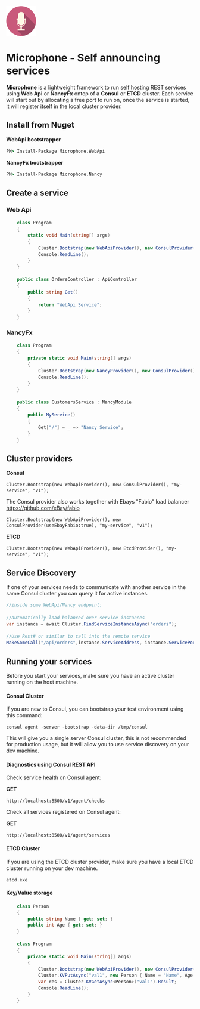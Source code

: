 <img src="/Resources/microphone.png" height="80">

# Microphone - Self announcing services

**Microphone** is a lightweight framework to run self hosting REST services using **Web Api** or **NancyFx** ontop of a **Consul** or **ETCD** cluster.
Each service will start out by allocating a free port to run on, once the service is started, it will register itself in the local cluster provider.

## Install from Nuget

**WebApi bootstrapper**

```bat
PM> Install-Package Microphone.WebApi
```

**NancyFx bootstrapper**

```bat
PM> Install-Package Microphone.Nancy
```

## Create a service

### Web Api
```csharp
    class Program
    {
        static void Main(string[] args)
        {
            Cluster.Bootstrap(new WebApiProvider(), new ConsulProvider(), "orders", "v1");
            Console.ReadLine();
        }
    }

    public class OrdersController : ApiController
    {
        public string Get()
        {
            return "WebApi Service";
        }
    }
```

### NancyFx

```csharp
    class Program
    {
        private static void Main(string[] args)
        {
            Cluster.Bootstrap(new NancyProvider(), new ConsulProvider(), "customers", "v1");
            Console.ReadLine();
        }
    }

    public class CustomersService : NancyModule
    {
        public MyService()
        {
            Get["/"] = _ => "Nancy Service";
        }
    }
```

## Cluster providers

**Consul**
```
Cluster.Bootstrap(new WebApiProvider(), new ConsulProvider(), "my-service", "v1");
```

The Consul provider also works together with Ebays "Fabio" load balancer https://github.com/eBay/fabio
```
Cluster.Bootstrap(new WebApiProvider(), new ConsulProvider(useEbayFabio:true), "my-service", "v1");
```

**ETCD**
```
Cluster.Bootstrap(new WebApiProvider(), new EtcdProvider(), "my-service", "v1");
```

## Service Discovery

If one of your services needs to communicate with another service in the same Consul cluster you can query it for active instances.

```csharp
//inside some WebApi/Nancy endpoint:

//automatically load balanced over service instances
var instance = await Cluster.FindServiceInstanceAsync("orders"); 

//Use Rest# or similar to call into the remote service
MakeSomeCall("/api/orders",instance.ServiceAddress, instance.ServicePort);
```

## Running your services

Before you start your services, make sure you have an active cluster running on the host machine.

#### Consul Cluster

If you are new to Consul, you can bootstrap your test environment using this command:
```
consul agent -server -bootstrap -data-dir /tmp/consul
```

This will give you a single server Consul cluster, this is not recommended for production usage, but it will allow you to use service discovery on your dev machine.


#### Diagnostics using Consul REST API

Check service health on Consul agent:

**GET**
```
http://localhost:8500/v1/agent/checks
```

Check all services registered on Consul agent:

**GET**
```
http://localhost:8500/v1/agent/services
```

#### ETCD Cluster

If you are using the ETCD cluster provider, make sure you have a local ETCD cluster running on your dev machine.

```
etcd.exe
```

#### Key/Value storage

```csharp
    class Person
    {
        public string Name { get; set; }
        public int Age { get; set; }
    }

    class Program
    {
        private static void Main(string[] args)
        {
            Cluster.Bootstrap(new WebApiProvider(), new ConsulProvider(), "orders", "v1");
            Cluster.KVPutAsync("val1", new Person { Name = "Name", Age = 25 }).Wait();
            var res = Cluster.KVGetAsync<Person>("val1").Result;
            Console.ReadLine();
        }
    }
```